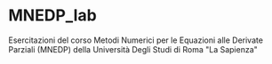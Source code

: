 # MNEDP_lab
Esercitazioni del corso Metodi Numerici per le Equazioni alle Derivate Parziali (MNEDP) della Università Degli Studi di Roma "La Sapienza"
